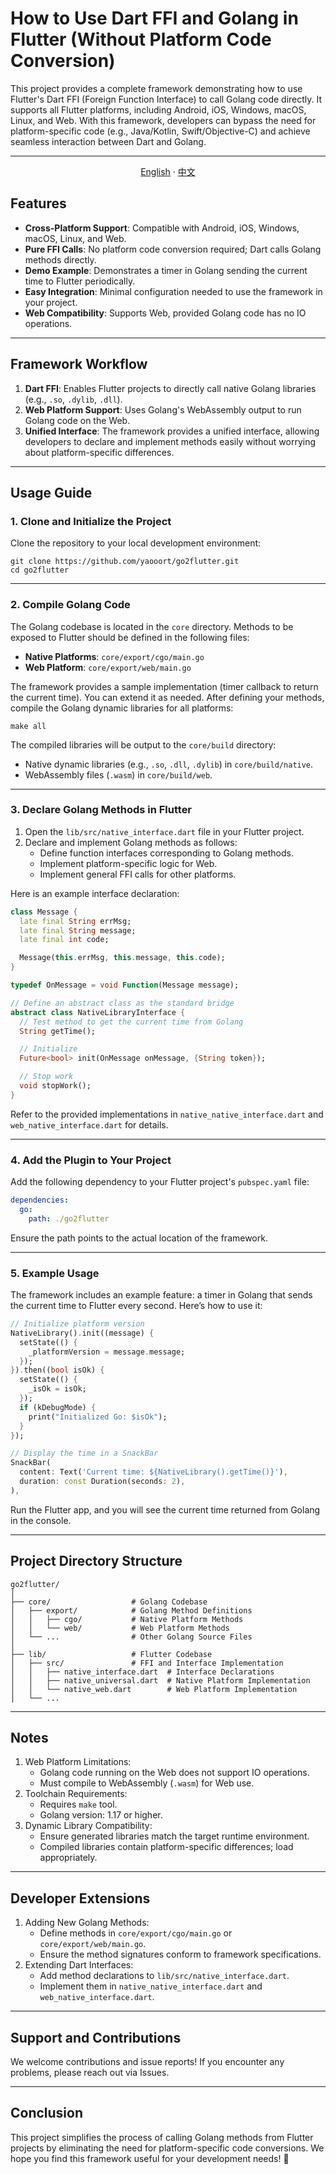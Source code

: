 # How to Use Dart FFI and Golang in Flutter (Without Platform Code Conversion)

This project provides a complete framework demonstrating how to use Flutter's Dart FFI (Foreign Function Interface) to call Golang code directly. It supports all Flutter platforms, including Android, iOS, Windows, macOS, Linux, and Web. With this framework, developers can bypass the need for platform-specific code (e.g., Java/Kotlin, Swift/Objective-C) and achieve seamless interaction between Dart and Golang.



------

<div align="center">
<p align="center">
  <a href="https://github.com/yaooort/go2flutter/blob/master/README.md">English</a> · 
  <a href="https://github.com/yaooort/go2flutter/blob/master/README_ZH.md">中文</a>
</p>
</div>

## Features

- **Cross-Platform Support**: Compatible with Android, iOS, Windows, macOS, Linux, and Web.
- **Pure FFI Calls**: No platform code conversion required; Dart calls Golang methods directly.
- **Demo Example**: Demonstrates a timer in Golang sending the current time to Flutter periodically.
- **Easy Integration**: Minimal configuration needed to use the framework in your project.
- **Web Compatibility**: Supports Web, provided Golang code has no IO operations.

------

## Framework Workflow

1. **Dart FFI**: Enables Flutter projects to directly call native Golang libraries (e.g., `.so`, `.dylib`, `.dll`).
2. **Web Platform Support**: Uses Golang's WebAssembly output to run Golang code on the Web.
3. **Unified Interface**: The framework provides a unified interface, allowing developers to declare and implement methods easily without worrying about platform-specific differences.

------

## Usage Guide

### 1. Clone and Initialize the Project

Clone the repository to your local development environment:

```shell
git clone https://github.com/yaooort/go2flutter.git
cd go2flutter
```

------

### 2. Compile Golang Code

The Golang codebase is located in the `core` directory. Methods to be exposed to Flutter should be defined in the following files:

- **Native Platforms**: `core/export/cgo/main.go`
- **Web Platform**: `core/export/web/main.go`

The framework provides a sample implementation (timer callback to return the current time). You can extend it as needed. After defining your methods, compile the Golang dynamic libraries for all platforms:

```shell
make all
```

The compiled libraries will be output to the `core/build` directory:

- Native dynamic libraries (e.g., `.so`, `.dll`, `.dylib`) in `core/build/native`.
- WebAssembly files (`.wasm`) in `core/build/web`.

------

### 3. Declare Golang Methods in Flutter

1. Open the `lib/src/native_interface.dart` file in your Flutter project.
2. Declare and implement Golang methods as follows:
   - Define function interfaces corresponding to Golang methods.
   - Implement platform-specific logic for Web.
   - Implement general FFI calls for other platforms.

Here is an example interface declaration:

```dart
class Message {
  late final String errMsg;
  late final String message;
  late final int code;

  Message(this.errMsg, this.message, this.code);
}

typedef OnMessage = void Function(Message message);

// Define an abstract class as the standard bridge
abstract class NativeLibraryInterface {
  // Test method to get the current time from Golang
  String getTime();

  // Initialize
  Future<bool> init(OnMessage onMessage, {String token});

  // Stop work
  void stopWork();
}
```

Refer to the provided implementations in `native_native_interface.dart` and `web_native_interface.dart` for details.

------

### 4. Add the Plugin to Your Project

Add the following dependency to your Flutter project's `pubspec.yaml` file:

```yaml
dependencies:
  go:
    path: ./go2flutter
```

Ensure the path points to the actual location of the framework.

------

### 5. Example Usage

The framework includes an example feature: a timer in Golang that sends the current time to Flutter every second. Here’s how to use it:

```dart
// Initialize platform version
NativeLibrary().init((message) {
  setState(() {
    _platformVersion = message.message;
  });
}).then((bool isOk) {
  setState(() {
    _isOk = isOk;
  });
  if (kDebugMode) {
    print("Initialized Go: $isOk");
  }
});

// Display the time in a SnackBar
SnackBar(
  content: Text('Current time: ${NativeLibrary().getTime()}'),
  duration: const Duration(seconds: 2),
),
```

Run the Flutter app, and you will see the current time returned from Golang in the console.

------

## Project Directory Structure

```shell
go2flutter/
│
├── core/                  # Golang Codebase
│   ├── export/            # Golang Method Definitions
│   │   ├── cgo/           # Native Platform Methods
│   │   └── web/           # Web Platform Methods
│   └── ...                # Other Golang Source Files
│
├── lib/                   # Flutter Codebase
│   ├── src/               # FFI and Interface Implementation
│   │   ├── native_interface.dart  # Interface Declarations
│   │   ├── native_universal.dart  # Native Platform Implementation
│   │   └── native_web.dart        # Web Platform Implementation
│   └── ...
```

------

## Notes

1. Web Platform Limitations:
   - Golang code running on the Web does not support IO operations.
   - Must compile to WebAssembly (`.wasm`) for Web use.
2. Toolchain Requirements:
   - Requires `make` tool.
   - Golang version: 1.17 or higher.
3. Dynamic Library Compatibility:
   - Ensure generated libraries match the target runtime environment.
   - Compiled libraries contain platform-specific differences; load appropriately.

------

## Developer Extensions

1. Adding New Golang Methods:
   - Define methods in `core/export/cgo/main.go` or `core/export/web/main.go`.
   - Ensure the method signatures conform to framework specifications.
2. Extending Dart Interfaces:
   - Add method declarations to `lib/src/native_interface.dart`.
   - Implement them in `native_native_interface.dart` and `web_native_interface.dart`.

------

## Support and Contributions

We welcome contributions and issue reports! If you encounter any problems, please reach out via Issues.

------

## Conclusion

This project simplifies the process of calling Golang methods from Flutter projects by eliminating the need for platform-specific code conversions. We hope you find this framework useful for your development needs! 🎉

